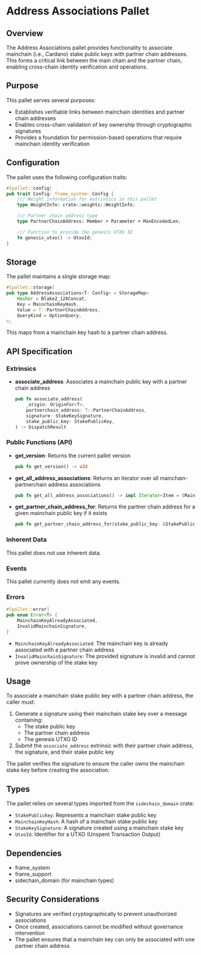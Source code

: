 # Address Associations Pallet

## Overview

The Address Associations pallet provides functionality to associate mainchain (i.e., Cardano) stake public keys with partner chain addresses. This forms a critical link between the main chain and the partner chain, enabling cross-chain identity verification and operations.

## Purpose

This pallet serves several purposes:
- Establishes verifiable links between mainchain identities and partner chain addresses
- Enables cross-chain validation of key ownership through cryptographic signatures
- Provides a foundation for permission-based operations that require mainchain identity verification

## Configuration

The pallet uses the following configuration traits:

```rust
#[pallet::config]
pub trait Config: frame_system::Config {
    /// Weight information for extrinsics in this pallet
    type WeightInfo: crate::weights::WeightInfo;

    /// Partner chain address type
    type PartnerChainAddress: Member + Parameter + MaxEncodedLen;

    /// Function to provide the genesis UTXO ID
    fn genesis_utxo() -> UtxoId;
}
```

## Storage

The pallet maintains a single storage map:

```rust
#[pallet::storage]
pub type AddressAssociations<T: Config> = StorageMap<
    Hasher = Blake2_128Concat,
    Key = MainchainKeyHash,
    Value = T::PartnerChainAddress,
    QueryKind = OptionQuery,
>;
```

This maps from a mainchain key hash to a partner chain address.

## API Specification

### Extrinsics

- **associate_address**: Associates a mainchain public key with a partner chain address
  ```rust
  pub fn associate_address(
      _origin: OriginFor<T>,
      partnerchain_address: T::PartnerChainAddress,
      signature: StakeKeySignature,
      stake_public_key: StakePublicKey,
  ) -> DispatchResult
  ```

### Public Functions (API)

- **get_version**: Returns the current pallet version
  ```rust
  pub fn get_version() -> u32
  ```

- **get_all_address_associations**: Returns an iterator over all mainchain-partnerchain address associations
  ```rust
  pub fn get_all_address_associations() -> impl Iterator<Item = (MainchainKeyHash, T::PartnerChainAddress)>
  ```

- **get_partner_chain_address_for**: Returns the partner chain address for a given mainchain public key if it exists
  ```rust
  pub fn get_partner_chain_address_for(stake_public_key: &StakePublicKey) -> Option<T::PartnerChainAddress>
  ```

### Inherent Data

This pallet does not use inherent data.

### Events

This pallet currently does not emit any events.

### Errors

```rust
#[pallet::error]
pub enum Error<T> {
    MainchainKeyAlreadyAssociated,
    InvalidMainchainSignature,
}
```

- `MainchainKeyAlreadyAssociated`: The mainchain key is already associated with a partner chain address
- `InvalidMainchainSignature`: The provided signature is invalid and cannot prove ownership of the stake key

## Usage

To associate a mainchain stake public key with a partner chain address, the caller must:

1. Generate a signature using their mainchain stake key over a message containing:
    - The stake public key
    - The partner chain address
    - The genesis UTXO ID
2. Submit the `associate_address` extrinsic with their partner chain address, the signature, and their stake public key

The pallet verifies the signature to ensure the caller owns the mainchain stake key before creating the association.

## Types

The pallet relies on several types imported from the `sidechain_domain` crate:
- `StakePublicKey`: Represents a mainchain stake public key
- `MainchainKeyHash`: A hash of a mainchain stake public key
- `StakeKeySignature`: A signature created using a mainchain stake key
- `UtxoId`: Identifier for a UTXO (Unspent Transaction Output)

## Dependencies

- frame_system
- frame_support
- sidechain_domain (for mainchain types)

## Security Considerations

- Signatures are verified cryptographically to prevent unauthorized associations
- Once created, associations cannot be modified without governance intervention
- The pallet ensures that a mainchain key can only be associated with one partner chain address